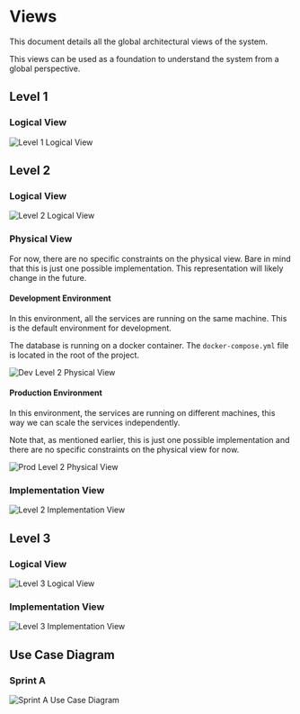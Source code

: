 # Views

This document details all the global architectural views of the system.

This views can be used as a foundation to understand the system from a global perspective.

## Level 1

### Logical View

![Level 1 Logical View](level-1/assets/logical-view.svg)

## Level 2

### Logical View

![Level 2 Logical View](level-2/logic-view/assets/logical-view.svg)

### Physical View

For now, there are no specific constraints on the physical view. Bare in mind that this is just one possible implementation. This representation will likely change in the future.

#### Development Environment

In this environment, all the services are running on the same machine. This is the default environment for development.

The database is running on a docker container. The `docker-compose.yml` file is located in the root of the project.

![Dev Level 2 Physical View](level-2/physical-view/assets/dev-physical-view.svg)

#### Production Environment

In this environment, the services are running on different machines, this way we can scale the services independently.

Note that, as mentioned earlier, this is just one possible implementation and there are no specific constraints on the physical view for now.

![Prod Level 2 Physical View](level-2/physical-view/assets/prod-physical-view.svg)

### Implementation View

![Level 2 Implementation View](level-2/implementation-view/assets/implementation-view.svg)

## Level 3

### Logical View

![Level 3 Logical View](level-3/logical-view/assets/logical-view.svg)

### Implementation View

![Level 3 Implementation View](level-3/implementation-view/assets/implemantation-view.svg)

## Use Case Diagram

### Sprint A

![Sprint A Use Case Diagram](assets/ucd-sprint-a.svg)
